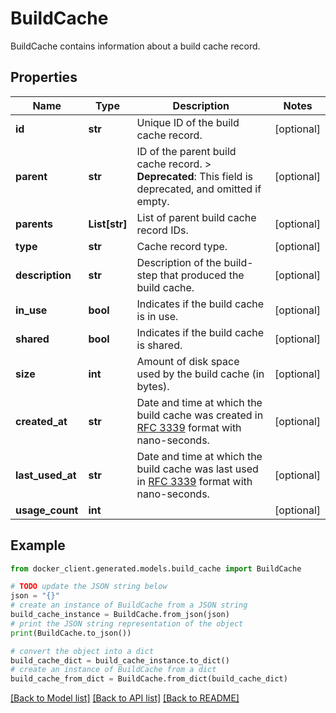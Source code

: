 # BuildCache

BuildCache contains information about a build cache record. 

## Properties

Name | Type | Description | Notes
------------ | ------------- | ------------- | -------------
**id** | **str** | Unique ID of the build cache record.  | [optional] 
**parent** | **str** | ID of the parent build cache record.  &gt; **Deprecated**: This field is deprecated, and omitted if empty.  | [optional] 
**parents** | **List[str]** | List of parent build cache record IDs.  | [optional] 
**type** | **str** | Cache record type.  | [optional] 
**description** | **str** | Description of the build-step that produced the build cache.  | [optional] 
**in_use** | **bool** | Indicates if the build cache is in use.  | [optional] 
**shared** | **bool** | Indicates if the build cache is shared.  | [optional] 
**size** | **int** | Amount of disk space used by the build cache (in bytes).  | [optional] 
**created_at** | **str** | Date and time at which the build cache was created in [RFC 3339](https://www.ietf.org/rfc/rfc3339.txt) format with nano-seconds.  | [optional] 
**last_used_at** | **str** | Date and time at which the build cache was last used in [RFC 3339](https://www.ietf.org/rfc/rfc3339.txt) format with nano-seconds.  | [optional] 
**usage_count** | **int** |  | [optional] 

## Example

```python
from docker_client.generated.models.build_cache import BuildCache

# TODO update the JSON string below
json = "{}"
# create an instance of BuildCache from a JSON string
build_cache_instance = BuildCache.from_json(json)
# print the JSON string representation of the object
print(BuildCache.to_json())

# convert the object into a dict
build_cache_dict = build_cache_instance.to_dict()
# create an instance of BuildCache from a dict
build_cache_from_dict = BuildCache.from_dict(build_cache_dict)
```
[[Back to Model list]](../README.md#documentation-for-models) [[Back to API list]](../README.md#documentation-for-api-endpoints) [[Back to README]](../README.md)


